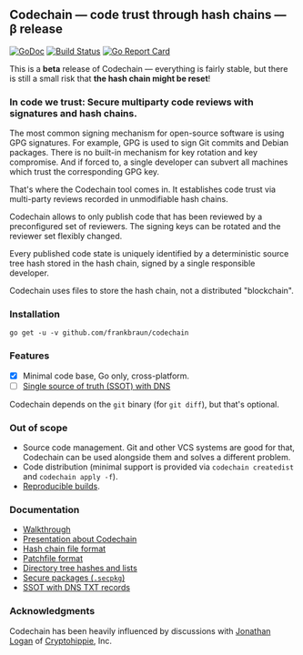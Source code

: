 Codechain — code trust through hash chains — β release
------------------------------------------------------

[![GoDoc](https://img.shields.io/badge/go-documentation-blue.svg?style=flat-square)](https://godoc.org/github.com/frankbraun/codechain) [![Build Status](https://img.shields.io/travis/frankbraun/codechain.svg?style=flat-square)](https://travis-ci.org/frankbraun/codechain) [![Go Report Card](https://goreportcard.com/badge/github.com/frankbraun/codechain?style=flat-square)](https://goreportcard.com/report/github.com/frankbraun/codechain)

This is a **beta** release of Codechain — everything is fairly stable,
but there is still a small risk that **the hash chain might be reset**!

### In code we trust: Secure multiparty code reviews with signatures and hash chains.

The most common signing mechanism for open-source software is using GPG
signatures. For example, GPG is used to sign Git commits and Debian
packages. There is no built-in mechanism for key rotation and key
compromise. And if forced to, a single developer can subvert all
machines which trust the corresponding GPG key.

That's where the Codechain tool comes in. It establishes code trust via
multi-party reviews recorded in unmodifiable hash chains.

Codechain allows to only publish code that has been reviewed by a
preconfigured set of reviewers. The signing keys can be rotated and the
reviewer set flexibly changed.

Every published code state is uniquely identified by a deterministic
source tree hash stored in the hash chain, signed by a single
responsible developer.

Codechain uses files to store the hash chain, not a distributed
"blockchain".

### Installation

```
go get -u -v github.com/frankbraun/codechain
```

### Features

- [x] Minimal code base, Go only, cross-platform.
- [ ] [Single source of truth (SSOT) with DNS](doc/ssot-with-dns.md)

Codechain depends on the `git` binary (for `git diff`), but that's optional.

### Out of scope

- Source code management. Git and other VCS systems are good for that,
  Codechain can be used alongside them and solves a different problem.
- Code distribution (minimal support is provided via `codechain
  createdist` and `codechain apply -f`).
- [Reproducible builds](https://reproducible-builds.org/).

### Documentation

- [Walkthrough](doc/walkthrough.md)
- [Presentation about Codechain](http://frankbraun.org/in-code-we-trust.pdf)
- [Hash chain file format](https://godoc.org/github.com/frankbraun/codechain/hashchain)
- [Patchfile format](https://godoc.org/github.com/frankbraun/codechain/patchfile)
- [Directory tree hashes and lists](https://godoc.org/github.com/frankbraun/codechain/tree)
- [Secure packages (`.secpkg`)](https://godoc.org/github.com/frankbraun/codechain/secpkg)
- [SSOT with DNS TXT records](https://godoc.org/github.com/frankbraun/codechain/ssot)

### Acknowledgments

Codechain has been heavily influenced by discussions with
[Jonathan Logan](https://github.com/JonathanLogan) of
[Cryptohippie](https://secure.cryptohippie.com/), Inc.
